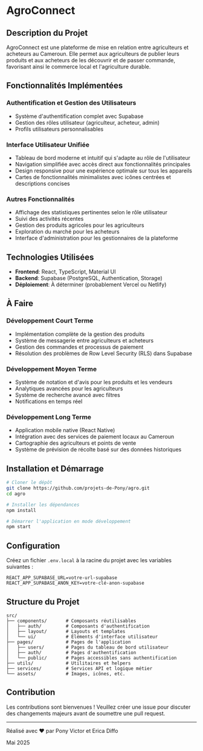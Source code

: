 # AgroConnect

## Description du Projet

AgroConnect est une plateforme de mise en relation entre agriculteurs et acheteurs au Cameroun. Elle permet aux agriculteurs de publier leurs produits et aux acheteurs de les découvrir et de passer commande, favorisant ainsi le commerce local et l'agriculture durable.

## Fonctionnalités Implémentées

### Authentification et Gestion des Utilisateurs
- Système d'authentification complet avec Supabase
- Gestion des rôles utilisateur (agriculteur, acheteur, admin)
- Profils utilisateurs personnalisables

### Interface Utilisateur Unifiée
- Tableau de bord moderne et intuitif qui s'adapte au rôle de l'utilisateur
- Navigation simplifiée avec accès direct aux fonctionnalités principales
- Design responsive pour une expérience optimale sur tous les appareils
- Cartes de fonctionnalités minimalistes avec icônes centrées et descriptions concises

### Autres Fonctionnalités
- Affichage des statistiques pertinentes selon le rôle utilisateur
- Suivi des activités récentes
- Gestion des produits agricoles pour les agriculteurs
- Exploration du marché pour les acheteurs
- Interface d'administration pour les gestionnaires de la plateforme

## Technologies Utilisées

- **Frontend**: React, TypeScript, Material UI
- **Backend**: Supabase (PostgreSQL, Authentication, Storage)
- **Déploiement**: À déterminer (probablement Vercel ou Netlify)

## À Faire

### Développement Court Terme
- Implémentation complète de la gestion des produits
- Système de messagerie entre agriculteurs et acheteurs
- Gestion des commandes et processus de paiement
- Résolution des problèmes de Row Level Security (RLS) dans Supabase

### Développement Moyen Terme
- Système de notation et d'avis pour les produits et les vendeurs
- Analytiques avancées pour les agriculteurs
- Système de recherche avancé avec filtres
- Notifications en temps réel

### Développement Long Terme
- Application mobile native (React Native)
- Intégration avec des services de paiement locaux au Cameroun
- Cartographie des agriculteurs et points de vente
- Système de prévision de récolte basé sur des données historiques

## Installation et Démarrage

```bash
# Cloner le dépôt
git clone https://github.com/projets-de-Pony/agro.git
cd agro

# Installer les dépendances
npm install

# Démarrer l'application en mode développement
npm start
```

## Configuration

Créez un fichier `.env.local` à la racine du projet avec les variables suivantes :

```
REACT_APP_SUPABASE_URL=votre-url-supabase
REACT_APP_SUPABASE_ANON_KEY=votre-clé-anon-supabase
```

## Structure du Projet

```
src/
├── components/       # Composants réutilisables
│   ├── auth/         # Composants d'authentification
│   ├── layout/       # Layouts et templates
│   └── ui/           # Éléments d'interface utilisateur
├── pages/            # Pages de l'application
│   ├── users/        # Pages du tableau de bord utilisateur
│   ├── auth/         # Pages d'authentification
│   └── public/       # Pages accessibles sans authentification
├── utils/            # Utilitaires et helpers
├── services/         # Services API et logique métier
└── assets/           # Images, icônes, etc.
```

## Contribution

Les contributions sont bienvenues ! Veuillez créer une issue pour discuter des changements majeurs avant de soumettre une pull request.

---

Réalisé avec ❤️ par Pony Victor et Erica Diffo

Mai 2025
